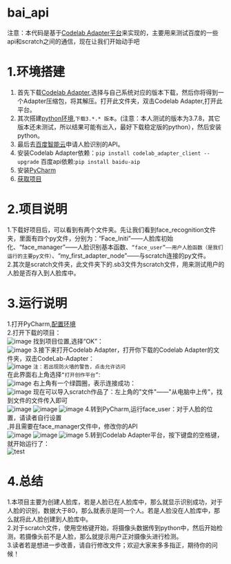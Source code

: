 # bai_api
注意：本代码是基于[Codelab Adapter平台](https://adapter.codelab.club/)来实现的，主要用来测试百度的一些api和scratch之间的通信，现在让我们开始动手吧
# 1.环境搭建
  1. 首先下载[Codelab Adapter](https://adapter.codelab.club/get_start/gs_install/),选择与自己系统对应的版本下载，然后你将得到一个Adapter压缩包，将其解压。打开此文件夹，双击Codelab Adapter,打开此平台。</br>
  2. 其次搭建[python环境](https://www.python.org/downloads/),```下载3.*.* 版本```。(注意：本人测试的版本为3.7.8，其它版本还未测试，所以结果可能有出入，最好下载稳定版的python），然后安装python。</br>
  3. 最后去[百度智能云](https://cloud.baidu.com/)申请人脸识别的API。</br>
  4. 安装Codelab Adapter依赖：```pip install codelab_adapter_client --upgrade```   百度api依赖:```pip install baidu-aip```</br>
  5. 安装[PyCharm](https://www.jetbrains.com/pycharm/download/#section=windows)</br>
  6. [获取项目](https://github.com/Lee-meng157/bai_api.git)
# 2.项目说明
  1.下载好项目后，可以看到有两个文件夹。先让我们看到face_recognition文件夹，里面有四个py文件，分别为：“Face_Initi”——人脸库初始化、“face_manager”——人脸识别基本函数、```“face_user”——用户人脸函数（是我们运行的主要py文件）```、“my_first_adapter_node”——与scratch连接的py文件。</br>
  2.其次是scratch文件夹，此文件夹下的.sb3文件为scratch文件，用来测试用户的人脸是否存入到人脸库中。</br>
# 3.运行说明
  1.打开PyCharm,[配置环境](https://jingyan.baidu.com/article/a3a3f81126031e8da3eb8a63.html)</br>
  2.打开下载的项目：</br>
  ![image](https://user-images.githubusercontent.com/83943157/119325560-903cbe80-bcb3-11eb-88ba-9790a57467ad.png)
  找到项目位置,选择“OK”：</br>
  ![image](https://user-images.githubusercontent.com/83943157/119326008-0d683380-bcb4-11eb-953d-fa495e2a3c89.png)
  3.接下来打开Codelab Adapter，打开你下载的Codelab Adapter的文件夹，双击CodeLab-Adapter：</br>
  ![image](https://user-images.githubusercontent.com/83943157/119326533-90898980-bcb4-11eb-9a67-3c1579bf9273.png)
  ```注：若出现防火墙的警告，点击允许访问```</br>
  在此界面右上角选择```“打开创作平台”```:</br>
  ![image](https://user-images.githubusercontent.com/83943157/119327000-1ad1ed80-bcb5-11eb-9f44-d051ec723cf8.png)
  右上角有一个绿圆圈，表示连接成功：</br>
  ![image](https://user-images.githubusercontent.com/83943157/119327360-77cda380-bcb5-11eb-8aa7-cfcd618cdcbd.png)
  现在可以导入scratch作品了：左上角的"文件"——"从电脑中上传"，找到文件的文件传入即可</br>
  ![image](https://user-images.githubusercontent.com/83943157/119327703-d85ce080-bcb5-11eb-8874-a5bf1f94e6fb.png)
  ![image](https://user-images.githubusercontent.com/83943157/119327753-e90d5680-bcb5-11eb-9070-103fe4a08932.png)
  ![image](https://user-images.githubusercontent.com/83943157/119327878-09d5ac00-bcb6-11eb-8ee0-74a1c3597cf9.png)
  4.转到PyCharm,运行face_user：对于人脸的位置，请读者自行设置</br>,并且需要在face_manager文件中，修改你的API</br>
  ![image](https://user-images.githubusercontent.com/83943157/119328748-05f65980-bcb7-11eb-8ee6-a53cc6ec7f4b.png)
  ![image](https://user-images.githubusercontent.com/83943157/119328793-13134880-bcb7-11eb-8248-007c08fad8b9.png)
  ![image](https://user-images.githubusercontent.com/83943157/119328891-2d4d2680-bcb7-11eb-9cb3-2e80ae7e6a39.png)
  5.转到Codelab Adapter平台，按下键盘的空格键，就开始运行了：</br>
  ![test](https://user-images.githubusercontent.com/83943157/119329352-b4020380-bcb7-11eb-88dc-6d89ad6ea951.png)
# 4.总结
  1.本项目主要为创建人脸库，若是人脸已在人脸库中，那么就显示识别成功，对于人脸的识别，数据大于80，那么就表示是同一个人。若是人脸没在人脸库中，那么就将此人脸创建到人脸库中。</br>
  2.对于scratch文件，使用空格键开始，将摄像头数据传到python中，然后开始检测，若摄像头前不是人脸，那么就提示用户正对摄像头进行检测。</br>3.读者若是想进一步改善，请自行修改文件；欢迎大家来多多指正，期待你的问候！



  



  
